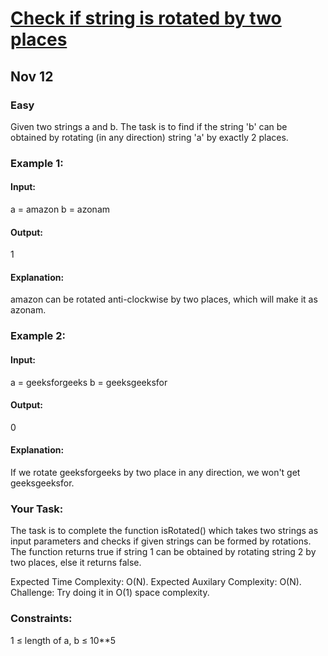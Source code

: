 # [Check if string is rotated by two places](https://www.geeksforgeeks.org/problems/check-if-string-is-rotated-by-two-places-1587115620/1)
## Nov 12
### Easy

Given two strings a and b. The task is to find if the string 'b' can be obtained by rotating (in any direction) string 'a' by exactly 2 places.

### Example 1:

#### Input:
a = amazon
b = azonam

#### Output: 
1

#### Explanation: 
amazon can be rotated anti-clockwise by two places, which will make it as azonam.

### Example 2:

#### Input:
a = geeksforgeeks
b = geeksgeeksfor

#### Output: 
0

#### Explanation: 
If we rotate geeksforgeeks by two place in any direction, we won't get geeksgeeksfor.

### Your Task:
The task is to complete the function isRotated() which takes two strings as input parameters and checks if given strings can be formed by rotations. The function returns true if string 1 can be obtained by rotating string 2 by two places, else it returns false.

Expected Time Complexity: O(N).
Expected Auxilary Complexity: O(N).
Challenge: Try doing it in O(1) space complexity.

### Constraints:
1 ≤ length of a, b ≤ 10**5